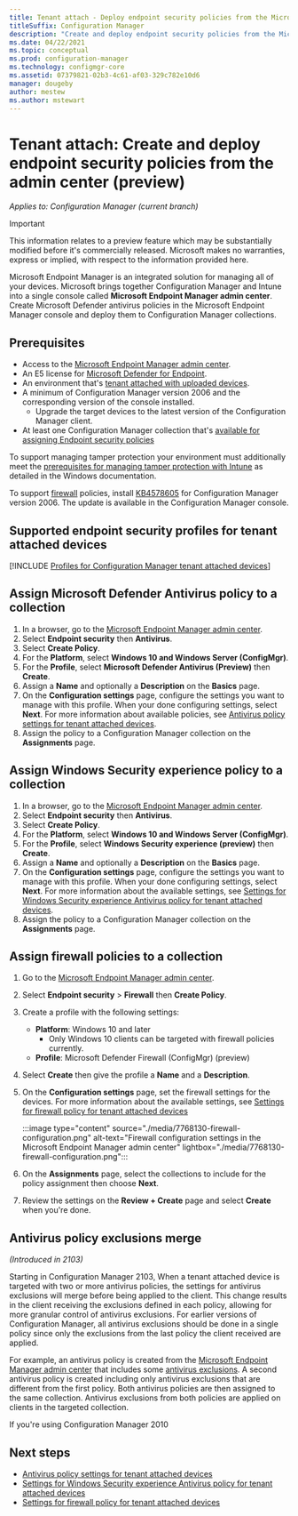 ```yaml
---
title: Tenant attach - Deploy endpoint security policies from the Microsoft Endpoint Manager admin center  (preview)
titleSuffix: Configuration Manager
description: "Create and deploy endpoint security policies from the Microsoft Endpoint Manager console and for Configuration Manager collections."
ms.date: 04/22/2021
ms.topic: conceptual
ms.prod: configuration-manager
ms.technology: configmgr-core
ms.assetid: 07379821-02b3-4c61-af03-329c782e10d6
manager: dougeby
author: mestew
ms.author: mstewart
---
```


# <a name="bkmk_atp"></a> Tenant attach: Create and deploy endpoint security policies from the admin center (preview)
<!--5691658-->
*Applies to: Configuration Manager (current branch)*

> [!Important]
> This information relates to a preview feature which may be substantially modified before it's commercially released. Microsoft makes no warranties, express or implied, with respect to the information provided here.

Microsoft Endpoint Manager is an integrated solution for managing all of your devices. Microsoft brings together Configuration Manager and Intune into a single console called **Microsoft Endpoint Manager admin center**. Create Microsoft Defender antivirus policies in the Microsoft Endpoint Manager console and deploy them to Configuration Manager collections.

## Prerequisites

- Access to the [Microsoft Endpoint Manager admin center](https://endpoint.microsoft.com/).
- An E5 license for [Microsoft Defender for Endpoint](/windows/security/threat-protection/microsoft-defender-atp/minimum-requirements#licensing-requirements).
- An environment that's [tenant attached with uploaded devices](device-sync-actions.md).
- A minimum of Configuration Manager version 2006 and the corresponding version of the console installed.
   - Upgrade the target devices to the latest version of the Configuration Manager client.
- At least one Configuration Manager collection that's [available for assigning Endpoint security policies](atp-onboard.md#bkmk_collections)

To support managing tamper protection your environment must additionally meet the [prerequisites for managing tamper protection with Intune](/windows/security/threat-protection/microsoft-defender-antivirus/prevent-changes-to-security-settings-with-tamper-protection#turn-tamper-protection-on-or-off-for-your-organization-using-intune) as detailed in the Windows documentation.

To support [firewall](#bkmk_firewall) policies, install [KB4578605](https://support.microsoft.com/help/4578605/) for Configuration Manager version 2006. The update is available in the Configuration Manager console.

## Supported endpoint security profiles for tenant attached devices

[!INCLUDE [Profiles for Configuration Manager tenant attached devices](./includes/configmgr-endpoint-security-profiles.md)]

## <a name="bkmk_av"></a> Assign Microsoft Defender Antivirus policy to a collection

1. In a browser, go to the [Microsoft Endpoint Manager admin center](https://endpoint.microsoft.com/).
1. Select **Endpoint security** then **Antivirus**.
1. Select **Create Policy**.
1. For the **Platform**, select **Windows 10 and Windows Server (ConfigMgr)**.
1. For the **Profile**, select **Microsoft Defender Antivirus (Preview)** then **Create**.
1. Assign a **Name** and optionally a **Description** on the **Basics** page.
1. On the **Configuration settings** page, configure the settings you want to manage with this profile. When your done configuring settings, select **Next**. For more information about available policies, see [Antivirus policy settings for tenant attached devices](../../intune/protect/antivirus-microsoft-defender-settings-windows-tenant-attach.md?toc=/mem/configmgr/tenant-attach/toc.json&bc=/mem/configmgr/tenant-attach/breadcrumb/toc.json).
1. Assign the policy to a Configuration Manager collection on the **Assignments** page.

## <a name="bkmk_security"></a> Assign Windows Security experience policy to a collection

1. In a browser, go to the [Microsoft Endpoint Manager admin center](https://endpoint.microsoft.com/).
1. Select **Endpoint security** then **Antivirus**.
1. Select **Create Policy**.
1. For the **Platform**, select **Windows 10 and Windows Server (ConfigMgr)**.
1. For the **Profile**, select **Windows Security experience (preview)** then **Create**.
1. Assign a **Name** and optionally a **Description** on the **Basics** page.
1. On the **Configuration settings** page, configure the settings you want to manage with this profile. When your done configuring settings, select **Next**. For more information about the available settings, see [Settings for Windows Security experience Antivirus policy for tenant attached devices](../../intune/protect/antivirus-windows-security-settings-windows-tenant-attach.md?toc=/mem/configmgr/tenant-attach/toc.json&bc=/mem/configmgr/tenant-attach/breadcrumb/toc.json).
1. Assign the policy to a Configuration Manager collection on the **Assignments** page.
## <a name="bkmk_firewall"></a> Assign firewall policies to a collection

1. Go to the [Microsoft Endpoint Manager admin center](https://endpoint.microsoft.com/).
1. Select **Endpoint security** > **Firewall** then **Create Policy**.
1. Create a profile with the following settings:
   - **Platform**: Windows 10 and later
      - Only Windows 10 clients can be targeted with firewall policies currently.
   - **Profile**: Microsoft Defender Firewall (ConfigMgr) (preview)
1. Select **Create** then give the profile a **Name** and a **Description**.
1. On the **Configuration settings** page, set the firewall settings for the devices. For more information about the available settings, see [Settings for firewall policy for tenant attached devices](../../intune/protect/endpoint-security-firewall-profile-settings-tenant-attach.md?toc=/mem/configmgr/tenant-attach/toc.json&bc=/mem/configmgr/tenant-attach/breadcrumb/toc.json)  

   :::image type="content" source="./media/7768130-firewall-configuration.png" alt-text="Firewall configuration settings in the Microsoft Endpoint Manager admin center" lightbox="./media/7768130-firewall-configuration.png":::

1. On the **Assignments** page, select the collections to include for the policy assignment then choose **Next**.
1. Review the settings on the **Review + Create** page and select **Create** when you're done.

## <a name="bkmk_exclusion"></a> Antivirus policy exclusions merge
<!--9089764 -->
*(Introduced in 2103)*

Starting in Configuration Manager 2103, When a tenant attached device is targeted with two or more antivirus policies, the settings for antivirus exclusions will merge before being applied to the client. This change results in the client receiving the exclusions defined in each policy, allowing for more granular control of antivirus exclusions. For earlier versions of Configuration Manager, all antivirus exclusions should be done in a single policy since only the exclusions from the last policy the client received are applied. <!--9397015-->

For example, an antivirus policy is created from the [Microsoft Endpoint Manager admin center](https://endpoint.microsoft.com/) that includes some [antivirus exclusions](../../intune/protect/antivirus-microsoft-defender-settings-windows-tenant-attach.md?toc=/mem/configmgr/tenant-attach/toc.json&bc=/mem/configmgr/tenant-attach/breadcrumb/toc.json#microsoft-defender-antivirus-exclusions). A second antivirus policy is created including only antivirus exclusions that are different from the first policy. Both antivirus policies are then assigned to the same collection. Antivirus exclusions from both policies are applied on clients in the targeted collection.

If you're using Configuration Manager 2010

## Next steps

- [Antivirus policy settings for tenant attached devices](../../intune/protect/antivirus-microsoft-defender-settings-windows-tenant-attach.md?toc=/mem/configmgr/tenant-attach/toc.json&bc=/mem/configmgr/tenant-attach/breadcrumb/toc.json)
- [Settings for Windows Security experience Antivirus policy for tenant attached devices](../../intune/protect/antivirus-windows-security-settings-windows-tenant-attach.md?toc=/mem/configmgr/tenant-attach/toc.json&bc=/mem/configmgr/tenant-attach/breadcrumb/toc.json)
- [Settings for firewall policy for tenant attached devices](../../intune/protect/endpoint-security-firewall-profile-settings-tenant-attach.md?toc=/mem/configmgr/tenant-attach/toc.json&bc=/mem/configmgr/tenant-attach/breadcrumb/toc.json)  